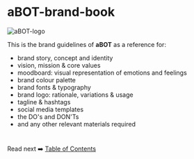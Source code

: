 # aBOT-brand-book

![aBOT-logo](https://drive.google.com/uc?export=view&id=1FAxH29zcXwGCId4uRlcn4a_dbjC_74QK)

This is the brand guidelines of **aBOT** as a reference for:
- brand story, concept and identity
- vision, mission & core values
- moodboard: visual representation of emotions and feelings
- brand colour palette
- brand fonts & typography
- brand logo: rationale, variations & usage
- tagline & hashtags
- social media templates
- the DO's and DON'Ts
- and any other relevant materials required

#  

Read next :arrow_right: [Table of Contents](table-of-content.md)
